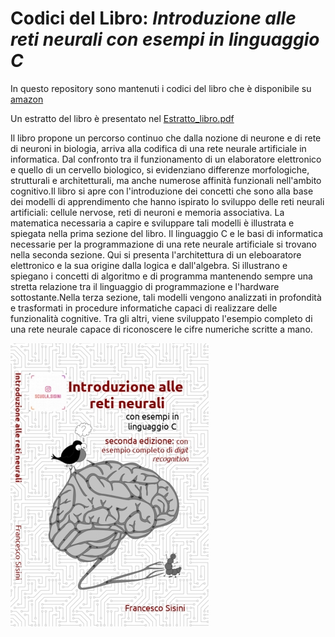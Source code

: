 # Codici del Libro: *Introduzione alle reti neurali con esempi in linguaggio C*
In questo repository sono mantenuti i codici del libro che è disponibile su [amazon](https://www.amazon.it/Introduzione-alle-neurali-esempi-linguaggio/dp/1692945319)

Un estratto del libro è presentato nel [Estratto_libro.pdf](Estratto_libro.pdf)


Il libro propone un percorso continuo che dalla nozione di neurone e di rete di neuroni in biologia, 
arriva alla codifica di una rete neurale artificiale in informatica.
Dal confronto tra il funzionamento di un elaboratore elettronico e quello di un cervello biologico, 
si evidenziano differenze morfologiche, strutturali e architetturali, ma anche numerose affinità funzionali 
nell'ambito cognitivo.Il libro si apre con l'introduzione dei concetti che sono alla base dei modelli
di apprendimento che hanno ispirato lo sviluppo delle reti neurali artificiali: cellule nervose,
reti di neuroni e memoria associativa. La matematica necessaria a capire e sviluppare tali modelli è illustrata e
spiegata nella prima sezione del libro. 
Il linguaggio C e le basi di informatica necessarie per la programmazione di una rete neurale artificiale 
si trovano nella seconda sezione. Qui si presenta l'architettura di un eleboaratore elettronico e la sua origine 
dalla logica e dall'algebra. Si illustrano e spiegano i concetti di algoritmo e di programma mantenendo sempre una 
stretta relazione tra il linguaggio di programmazione e l'hardware sottostante.Nella terza sezione, 
tali modelli vengono analizzati in profondità e trasformati in procedure informatiche capaci di realizzare
delle funzionalità cognitive. Tra gli altri, viene sviluppato l'esempio completo di una rete neurale capace 
di riconoscere le cifre numeriche scritte a mano.

![copertina](Copertina_mezza.jpg)
